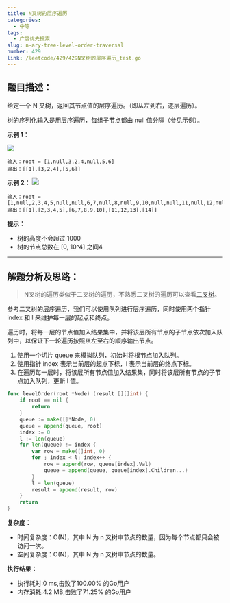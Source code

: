 ```yaml
---
title: N叉树的层序遍历
categories:
  - 中等
tags:
  - 广度优先搜索
slug: n-ary-tree-level-order-traversal
number: 429
link: /leetcode/429/429N叉树的层序遍历_test.go
---
```


## 题目描述：

给定一个 N 叉树，返回其节点值的层序遍历。（即从左到右，逐层遍历）。

树的序列化输入是用层序遍历，每组子节点都由 null 值分隔（参见示例）。

**示例 1：**

![](/img/leetcode/429N叉树的层序遍历/narytreeexample.png)
```
输入：root = [1,null,3,2,4,null,5,6]
输出：[[1],[3,2,4],[5,6]]
```


**示例 2：**
![](/img/leetcode/429N叉树的层序遍历/sample_4_964.png)
```
输入：root = [1,null,2,3,4,5,null,null,6,7,null,8,null,9,10,null,null,11,null,12,null,13,null,null,14]
输出：[[1],[2,3,4,5],[6,7,8,9,10],[11,12,13],[14]]
```

**提示：**
- 树的高度不会超过 1000
- 树的节点总数在 [0, 10^4] 之间4

---
## 解题分析及思路：

> N叉树的遍历类似于二叉树的遍历，不熟悉二叉树的遍历可以查看[二叉树](/bTree)。

参考二叉树的层序遍历，我们可以使用队列进行层序遍历，同时使用两个指针 index 和 l 来维护每一层的起点和终点。

遍历时，将每一层的节点值加入结果集中，并将该层所有节点的子节点依次加入队列中，以保证下一轮遍历按照从左至右的顺序输出节点。

1. 使用一个切片 queue 来模拟队列，初始时将根节点加入队列。
2. 使用指针 index 表示当前层的起点下标，l 表示当前层的终点下标。
3. 在遍历每一层时，将该层所有节点值加入结果集，同时将该层所有节点的子节点加入队列，更新 l 值。

```go
func levelOrder(root *Node) (result [][]int) {
	if root == nil {
		return
	}
	queue := make([]*Node, 0)
	queue = append(queue, root)
	index := 0
	l := len(queue)
	for len(queue) != index {
		var row = make([]int, 0)
		for ; index < l; index++ {
			row = append(row, queue[index].Val)
			queue = append(queue, queue[index].Children...)
		}
		l = len(queue)
		result = append(result, row)
	}
	return
}

```

**复杂度：**

- 时间复杂度：O(N)，其中 N 为 n 叉树中节点的数量，因为每个节点都只会被访问一次。
- 空间复杂度：O(N)，其中 N 为 n 叉树中节点的数量。

**执行结果：**

- 执行耗时:0 ms,击败了100.00% 的Go用户
- 内存消耗:4.2 MB,击败了71.25% 的Go用户
